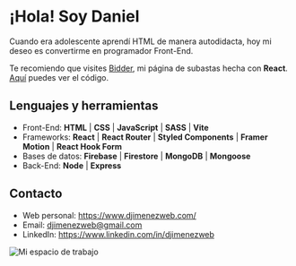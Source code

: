 # ¡Hola! Soy Daniel

Cuando era adolescente aprendí HTML de manera autodidacta, hoy mi deseo es convertirme en programador Front-End.

Te recomiendo que visites [Bidder](https://bidder.onrender.com/), mi página de subastas hecha con **React**. [Aquí](https://github.com/djimenezweb/bidder) puedes ver el código.

## Lenguajes y herramientas

- Front-End: **HTML** | **CSS** | **JavaScript** | **SASS** | **Vite**
- Frameworks: **React** | **React Router** | **Styled Components** | **Framer Motion** | **React Hook Form**
- Bases de datos: **Firebase** | **Firestore** | **MongoDB** | **Mongoose**
- Back-End: **Node** | **Express**

## Contacto

- Web personal: https://www.djimenezweb.com/
- Email: djimenezweb@gmail.com
- LinkedIn: https://www.linkedin.com/in/djimenezweb

![Mi espacio de trabajo](https://github.com/djimenezweb/djimenezweb/blob/main/DSC08323.jpg?raw=true)

<!-- <p align="left">

 <a href="https://www.w3.org/html/" target="_blank" rel="noreferrer">
      <img src="https://raw.githubusercontent.com/devicons/devicon/master/icons/html5/html5-original-wordmark.svg" alt="html5" width="40" height="40"/>
</a>
<a href="https://www.w3.org/Style/CSS/" target="_blank" rel="noreferrer">
    <img src="https://raw.githubusercontent.com/devicons/devicon/master/icons/css3/css3-original-wordmark.svg" alt="css3" width="40" height="40"/>
</a>

<a href="https://developer.mozilla.org/en-US/docs/Web/JavaScript" target="_blank" rel="noreferrer">
  <img src="https://raw.githubusercontent.com/devicons/devicon/master/icons/javascript/javascript-original.svg" alt="javascript" width="40" height="40"/>
</a>

 <a href="https://git-scm.com/" target="_blank" rel="noreferrer">
    <img src="https://www.vectorlogo.zone/logos/git-scm/git-scm-icon.svg" alt="git" width="40" height="40"/>
 </a>

  <a href="https://getbem.com/">
      <img src="http://jennyknuth.com/wp-content/uploads/2018/03/BEM-1.png" target="_blank" rel="noreferrer" width="40" height="40" alt="BEM metodology">
  </a>

  <a href="https://sass-lang.com/">
      <img src="https://upload.wikimedia.org/wikipedia/commons/thumb/9/96/Sass_Logo_Color.svg/2560px-Sass_Logo_Color.svg.png" target="_blank" rel="noreferrer" width="40" alt="BEM metodology">
  </a> -->
